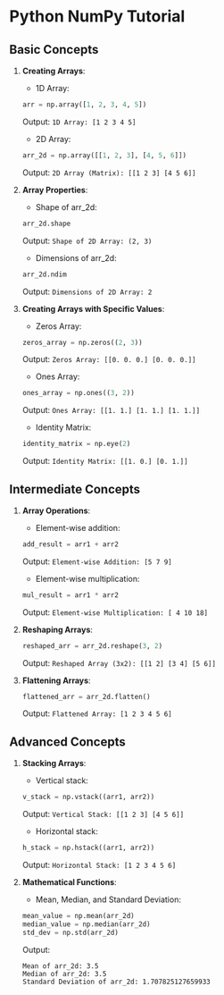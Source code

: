 
# Python NumPy Tutorial

## Basic Concepts

1. **Creating Arrays**:
   - 1D Array: 
   ```python
   arr = np.array([1, 2, 3, 4, 5])
   ```
   Output: `1D Array: [1 2 3 4 5]`

   - 2D Array:
   ```python
   arr_2d = np.array([[1, 2, 3], [4, 5, 6]])
   ```
   Output: `2D Array (Matrix):
[[1 2 3]
 [4 5 6]]`

2. **Array Properties**:
   - Shape of arr_2d:
   ```python
   arr_2d.shape
   ```
   Output: `Shape of 2D Array: (2, 3)`

   - Dimensions of arr_2d:
   ```python
   arr_2d.ndim
   ```
   Output: `Dimensions of 2D Array: 2`

3. **Creating Arrays with Specific Values**:
   - Zeros Array:
   ```python
   zeros_array = np.zeros((2, 3))
   ```
   Output: `Zeros Array:
[[0. 0. 0.]
 [0. 0. 0.]]`

   - Ones Array:
   ```python
   ones_array = np.ones((3, 2))
   ```
   Output: `Ones Array:
[[1. 1.]
 [1. 1.]
 [1. 1.]]`

   - Identity Matrix:
   ```python
   identity_matrix = np.eye(2)
   ```
   Output: `Identity Matrix:
[[1. 0.]
 [0. 1.]]`

## Intermediate Concepts

1. **Array Operations**:
   - Element-wise addition:
   ```python
   add_result = arr1 + arr2
   ```
   Output: `Element-wise Addition: [5 7 9]`

   - Element-wise multiplication:
   ```python
   mul_result = arr1 * arr2
   ```
   Output: `Element-wise Multiplication: [ 4 10 18]`

2. **Reshaping Arrays**:
   ```python
   reshaped_arr = arr_2d.reshape(3, 2)
   ```
   Output: `Reshaped Array (3x2):
[[1 2]
 [3 4]
 [5 6]]`

3. **Flattening Arrays**:
   ```python
   flattened_arr = arr_2d.flatten()
   ```
   Output: `Flattened Array: [1 2 3 4 5 6]`

## Advanced Concepts

1. **Stacking Arrays**:
   - Vertical stack:
   ```python
   v_stack = np.vstack((arr1, arr2))
   ```
   Output: `Vertical Stack:
[[1 2 3]
 [4 5 6]]`

   - Horizontal stack:
   ```python
   h_stack = np.hstack((arr1, arr2))
   ```
   Output: `Horizontal Stack: [1 2 3 4 5 6]`

2. **Mathematical Functions**:
   - Mean, Median, and Standard Deviation:
   ```python
   mean_value = np.mean(arr_2d)
   median_value = np.median(arr_2d)
   std_dev = np.std(arr_2d)
   ```
   Output:
   ```
   Mean of arr_2d: 3.5
   Median of arr_2d: 3.5
   Standard Deviation of arr_2d: 1.707825127659933
   ```

